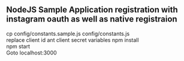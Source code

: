 ## NodeJS Sample Application registration with instagram oauth as well as native registraion

cp config/constants.sample.js config/constants.js  
replace client id ant client secret variables
npm install  
npm start  
Goto localhost:3000
